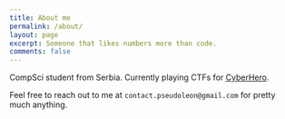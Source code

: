 ```yaml
---
title: About me
permalink: /about/
layout: page
excerpt: Someone that likes numbers more than code.
comments: false
---
```


CompSci student from Serbia. Currently playing CTFs for [CyberHero](https://ctftime.org/team/130070).

Feel free to reach out to me at `contact.pseudoleon@gmail.com` for pretty much anything.